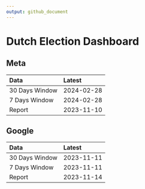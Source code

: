 ```yaml
---
output: github_document
---
```


# Dutch Election Dashboard



## Meta


|Data           |Latest     |
|:--------------|:----------|
|30 Days Window |2024-02-28 |
|7 Days Window  |2024-02-28 |
|Report         |2023-11-10 |

## Google


|Data           |Latest     |
|:--------------|:----------|
|30 Days Window |2023-11-11 |
|7 Days Window  |2023-11-11 |
|Report         |2023-11-14 |
